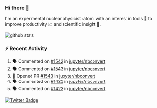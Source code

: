 ### Hi there 👋 

I'm an experimental nuclear physicist :atom: with an interest in tools :wrench: to improve productivity :chart_with_upwards_trend: and scientific insight :telescope:.

![github stats](https://github-readme-stats.vercel.app/api?username=agoose77&show_icons=true&hide_rank=true&hide_title=true&bg_color=30,e76445,904e95&text_color=efe3ec&icon_color=efe3ec)
<!--
**agoose77/agoose77** is a ✨ _special_ ✨ repository because its `README.md` (this file) appears on your GitHub profile.

Here are some ideas to get you started:

- 🔭 I’m currently working on ...
- 🌱 I’m currently learning ...
- 👯 I’m looking to collaborate on ...
- 🤔 I’m looking for help with ...
- 💬 Ask me about ...
- 📫 How to reach me: ...
- 😄 Pronouns: ...
- ⚡ Fun fact: ...
-->

### :zap: Recent Activity
<!--START_SECTION:activity-->
1. 🗣 Commented on [#1542](https://github.com/jupyter/nbconvert/issues/1542) in [jupyter/nbconvert](https://github.com/jupyter/nbconvert)
2. 🗣 Commented on [#1543](https://github.com/jupyter/nbconvert/issues/1543) in [jupyter/nbconvert](https://github.com/jupyter/nbconvert)
3. 💪 Opened PR [#1543](https://github.com/jupyter/nbconvert/pull/1543) in [jupyter/nbconvert](https://github.com/jupyter/nbconvert)
4. 🗣 Commented on [#1423](https://github.com/jupyter/nbconvert/issues/1423) in [jupyter/nbconvert](https://github.com/jupyter/nbconvert)
5. 🗣 Commented on [#1423](https://github.com/jupyter/nbconvert/issues/1423) in [jupyter/nbconvert](https://github.com/jupyter/nbconvert)
<!--END_SECTION:activity-->


[![Twitter Badge](https://img.shields.io/twitter/follow/agoose77?style=flat-square&logo=Twitter&logoColor=white&color=cornflowerblue)](https://twitter.com/agoose77)
